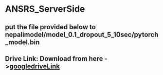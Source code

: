 # ANSRS_ServerSide
## put the file provided below to nepalimodel/model_0.1_dropout_5_10sec/pytorch_model.bin
## Drive Link: Download from here ->[googledriveLink](https://drive.google.com/file/d/1hyBaRrzWlyftyz3PGFw1cSLDwfvsvWc2/view?usp=sharing)
